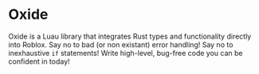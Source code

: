 # Oxide
Oxide is a Luau library that integrates Rust types and functionality directly into Roblox. Say no to bad (or non existant) error handling! Say no to inexhaustive `if` statements! Write high-level, bug-free code you can be confident in today!